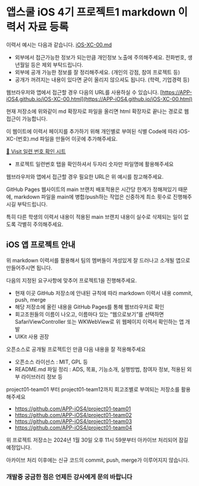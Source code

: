 # 앱스쿨 iOS 4기 프로젝트1 markdown 이력서 자료 등록

이력서 예시는 다음과 같습니다. [iOS-XC-00.md](./iOS-XC-00.md)

- 외부에서 접근가능한 정보가 되는만큼 개인정보 노출에 주의해주세요. 전화번호, 생년월일 등은 제외 부탁드립니다.
- 외부에 공개 가능한 정보를 잘 정리해주세요. (개인의 강점, 참여 프로젝트 등)
- 공개가 꺼려지는 내용이 있다면 굳이 올리지 않으셔도 됩니다. (학력, 기업경력 등)

웹브라우저와 앱에서 접근할 경우 다음의 URL를 사용하실 수 있습니다. [https://APP-iOS4.github.io/iOS-XC-00.html](https://APP-iOS4.github.io/iOS-XC-00.html)

현재 저장소에 위와같이 md 확장자로 파일을 올리면 html 확장자로 끝나는 경로로 웹 접근이 가능합니다.

이 웹이트에 이력서 페이지를 추가하기 위해 개인별로 부여된 식별 Code에 따라 iOS-XC-(번호).md 파일을 만들어 이곳에 추가해주세요.

[🚗 Visit 일련 번호 확인 시트](https://docs.google.com/spreadsheets/d/1eKDi3JUHcLt0vMVJxfvQyOvQYHH1JPAwL_xeIkOJSeQ/edit?usp=sharing)

- 프로젝트 일련번호 탭을 확인하셔서 두자리 숫자만 파일명에 활용해주세요

웹브라우저와 앱에서 접근할 경우 필요한 URL은 위 예시를 참고해주세요.

GitHub Pages 웹사이트의 main 브랜치 배포적용은 시간당 한계가 정해져있기 때문에, markdown 파일을 main에 병합/push하는 작업은 신중하게 최소 횟수로 진행해주시길 부탁드립니다.

특히 다른 학생의 이력서 내용이 적용된 main 브랜치 내용이 실수로 삭제되는 일이 없도록 각별히 주의해주세요.


## iOS 앱 프로젝트 안내

위 markdown 이력서를 활용해서 팀의 멤버들이 개성있게 잘 드러나고 소개될 앱으로 만들어주시면 됩니다.

다음의 지정된 요구사항에 맞추어 프로젝트1을 진행해주세요. 
- 현재 이곳 GitHub 저장소에 안내된 규칙에 따라 markdown 이력서 내용 commit, push, merge
- 해당 저장소에 올린 내용을 GitHub Pages를 통해 웹브라우저로 확인
- 회고조원들의 이름이 나오고, 이름마다 있는 “웹으로보기”를 선택하면 SafariViewController 또는 WKWebView로 위 웹페이지 이력서 확인하는 앱 개발
- UIKit 사용 권장

오픈소스로 공개될 프로젝트인 만큼 다음 내용을 잘 적용해주세요
- 오픈소스 라이선스 : MIT, GPL 등
- README.md 파일 정리 : ADS, 목표, 기능소개, 실행방법, 참여자 정보, 적용된 외부 라이브러리 정보 등

project01-team01 부터 project01-team12까지 회고조별로 부여되는 저장소를 활용해주세요

- https://github.com/APP-iOS4/project01-team01
- https://github.com/APP-iOS4/project01-team02
- https://github.com/APP-iOS4/project01-team03
- https://github.com/APP-iOS4/project01-team04

위 프로젝트 저장소는 2024년 1월 30일 오후 11시 59분부터 아카이브 처리되어 잠길 예정입니다.

아카이브 처리 이후에는 신규 코드의 commit, push, merge가 이루어지지 않습니다.

### 개발중 궁금한 점은 언제든 강사에게 문의 바랍니다
